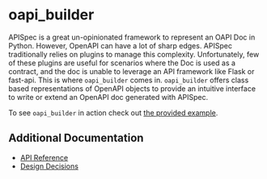 # oapi_builder
APISpec is a great un-opinionated framework to represent an OAPI Doc in Python. 
However, OpenAPI can have a lot of sharp edges. 
APISpec traditionally relies on plugins to manage this complexity.
Unfortunately, few of these plugins are useful for scenarios where the Doc is used as a contract, and the doc is unable to leverage an API framework like Flask or fast-api.
This is where `oapi_builder` comes in. 
`oapi_builder` offers class based representations of OpenAPI objects to provide an intuitive interface to write or extend an OpenAPI doc generated with APISpec.

To see `oapi_builder` in action check out [the provided example](example.py).

## Additional Documentation
* [API Reference](docs/API_REFERENCE.md)
* [Design Decisions](docs/DESIGN_DECISIONS.md)

